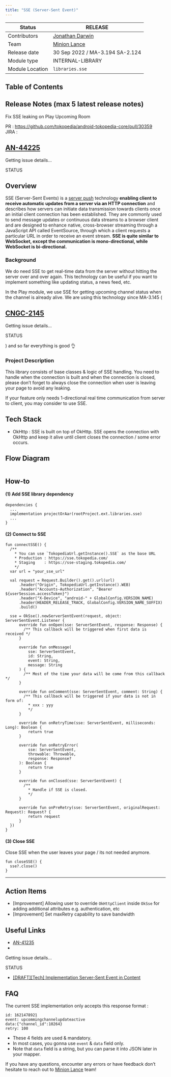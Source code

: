 ```yaml
---
title: "SSE (Server-Sent Event)"
---
```



| **Status** | <!--start status:GREEN-->RELEASE<!--end status-->  |
| --- | --- |
| Contributors | [Jonathan Darwin](https://tokopedia.atlassian.net/wiki/people/60d02446a01e11006ae4c8f0?ref=confluence)  |
| Team | [Minion Lance](https://tokopedia.atlassian.net/people/team/e1092372-ff41-4537-a48d-4824b575b890) |
| Release date | 30 Sep 2022 / <!--start status:BLUE-->MA-3.194<!--end status--> <!--start status:GREEN-->SA-2.124<!--end status-->  |
| Module type | <!--start status:PURPLE-->INTERNAL-LIBRARY<!--end status-->  |
| Module Location | `libraries.sse` | `/libraries/sse` |

## Table of Contents

<!--toc-->

## Release Notes (max 5 latest release notes)

<!--start expand:16 Nov 22 (MA-3.202/SA-2.132)-->
Fix SSE leaking on Play Upcoming Room

PR : <https://github.com/tokopedia/android-tokopedia-core/pull/30359>   
JIRA : 

 

 




 
 [AN-44225](https://tokopedia.atlassian.net/browse/AN-44225)
 -
 Getting issue details...

STATUS
<!--end expand-->

## Overview

SSE (Server-Sent Events) is a [server push](https://en.wikipedia.org/wiki/Server_push) technology **enabling client to receive automatic updates from a server via an HTTP connection** and describes how servers can initiate data transmission towards clients once an initial client connection has been established. They are commonly used to send message updates or continuous data streams to a browser client and are designed to enhance native, cross-browser streaming through a JavaScript API called EventSource, through which a client requests a particular URL in order to receive an event stream. **SSE is quite similar to WebSocket, except the communication is mono-directional, while WebSocket is bi-directional.**

### Background

We do need SSE to get real-time data from the server without hitting the server over and over again. This technology can be useful if you want to implement something like updating status, a news feed, etc.

In the Play module, we use SSE for getting upcoming channel status when the channel is already alive. We are using this technology since <!--start status:GREEN-->MA-3.145<!--end status--> (

 

 




 
 [CNGC-2145](https://tokopedia.atlassian.net/browse/CNGC-2145)
 -
 Getting issue details...

STATUS




) and so far everything is good 👌

### Project Description

This library consists of base classes & logic of SSE handling. You need to handle when the connection is built and when the connection is closed, please don’t forget to always close the connection when user is leaving your page to avoid any leaking.

If your feature only needs 1-directional real time communication from server to client, you may consider to use SSE.

## Tech Stack

- OkHttp : SSE is built on top of OkHttp. SSE opens the connection with OkHttp and keep it alive until client closes the connection / some error occurs.

## Flow Diagram

<img src="https://docs-android.tokopedia.net/images/docs/res/SSE.drawio-20230104-055935.png" alt="" />

## How-to

#### (1) Add SSE library dependency



```
dependencies {
  ...
  implementation projectOrAar(rootProject.ext.libraries.sse)
  ...
}
```

#### (2) Connect to SSE



```
fun connectSSE() {
  /**
    * You can use `TokopediaUrl.getInstance().SSE` as the base URL
    * Production : https://sse.tokopedia.com/
    * Staging    : https://sse-staging.tokopedia.com/
    */
  var url = "your_sse_url"

  val request = Request.Builder().get().url(url)
      .header("Origin", TokopediaUrl.getInstance().WEB)
      .header("Accounts-Authorization", "Bearer ${userSession.accessToken}")
      .header("X-Device", "android-" + GlobalConfig.VERSION_NAME)
      .header(HEADER_RELEASE_TRACK, GlobalConfig.VERSION_NAME_SUFFIX)
      .build()
  
  sse = OkSse().newServerSentEvent(request, object: ServerSentEvent.Listener {
      override fun onOpen(sse: ServerSentEvent, response: Response) {
        /** This callback will be triggered when first data is received */
      }
  
      override fun onMessage(
          sse: ServerSentEvent,
          id: String,
          event: String,
          message: String
      ) {
        /** Most of the time your data will be come from this callback */
      }
  
      override fun onComment(sse: ServerSentEvent, comment: String) { 
        /** This callback will be triggered if your data is not in form of:
          * xxx : yyy
          */
      }
  
      override fun onRetryTime(sse: ServerSentEvent, milliseconds: Long): Boolean {
          return true
      }
  
      override fun onRetryError(
          sse: ServerSentEvent,
          throwable: Throwable,
          response: Response?
      ): Boolean {
          return true
      }
  
      override fun onClosed(sse: ServerSentEvent) {
        /**
          * Handle if SSE is closed.
          */
      }
  
      override fun onPreRetry(sse: ServerSentEvent, originalRequest: Request): Request? {
          return request
      }
  })
}
```

#### (3) Close SSE

Close SSE when the user leaves your page / its not needed anymore.



```
fun closeSSE() {
  sse?.close()
}
```



---

## Action Items

- [Improvement] Allowing user to override `OkHttpClient` inside `OkSse` for adding additional attributes e.g. authentication, etc
- [Improvement] Set maxRetry capability to save bandwidth

## Useful Links

- [AN-41235](https://tokopedia.atlassian.net/browse/AN-41235)
 -
 Getting issue details...

STATUS
- [[DRAFT][Tech] Implementation Server-Sent Event in Content](/wiki/spaces/CN/pages/1348180371)

## FAQ

<!--start expand:What is the supported response format for SSE?-->
The current SSE implementation only accepts this response format :



```
id: 1621478921
event: upcommingchannelupdateactive
data:{"channel_id":10264}
retry: 100
```

- These 4 fields are used & mandatory.
- In most cases, you gonna use `event` & `data` field only.
- Note that `data` field is a string, but you can parse it into JSON later in your mapper.
<!--end expand-->

<!--start expand:If I have questions / feedbacks about SSE, who is the PIC?-->
If you have any questions, encounter any errors or have feedback don’t hesitate to reach out to [Minion Lance](https://tokopedia.atlassian.net/people/team/e1092372-ff41-4537-a48d-4824b575b890) team!
<!--end expand-->

